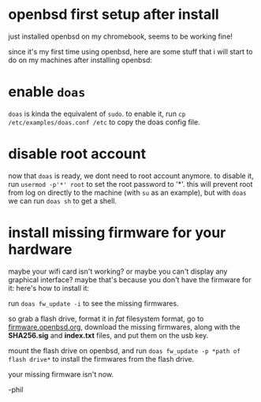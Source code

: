 # openbsd first setup after install

just installed openbsd on my chromebook, seems to be working fine!

since it's my first time using openbsd, here are some stuff that i will start to do on my machines after installing openbsd:

# enable `doas`

`doas` is kinda the equivalent of `sudo`. to enable it, run `cp /etc/examples/doas.conf /etc` to copy the doas config file.

# disable root account

now that `doas` is ready, we dont need to root account anymore. to disable it, run `usermod -p'*' root` to set the root password to '*'. this will prevent root from log on directly to the machine (with `su` as an example), but with `doas` we can run `doas sh` to get a shell.

# install missing firmware for your hardware

maybe your wifi card isn't working? or maybe you can't display any graphical interface? maybe that's because you don't have the firmware for it: here's how to install it:

run `doas fw_update -i` to see the missing firmwares.

so grab a flash drive, format it in *fat* filesystem format, go to [firmware.openbsd.org](http://firmware.openbsd.org/firmware/), download the missing firmwares, along with the **SHA256.sig** and **index.txt** files, and put them on the usb key.

mount the flash drive on openbsd, and run `doas fw_update -p *path of flash drive*` to install the firmwares from the flash drive.

your missing firmware isn't now.

-phil
